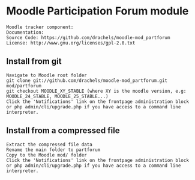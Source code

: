 # Moodle Participation Forum module

    Moodle tracker component: 
    Documentation: 
    Source Code: https://github.com/drachels/moodle-mod_partforum
    License: http://www.gnu.org/licenses/gpl-2.0.txt

## Install from git

    Navigate to Moodle root folder
    git clone git://github.com/drachels/moodle-mod_partforum.git mod/partforum
    git checkout MOODLE_XY_STABLE (where XY is the moodle version, e.g: MOODLE_24_STABLE, MOODLE_25_STABLE...)
    Click the 'Notifications' link on the frontpage administration block or php admin/cli/upgrade.php if you have access to a command line interpreter.

## Install from a compressed file

    Extract the compressed file data
    Rename the main folder to partforum
    Copy to the Moodle mod/ folder
    Click the 'Notifications' link on the frontpage administration block or php admin/cli/upgrade.php if you have access to a command line interpreter.
